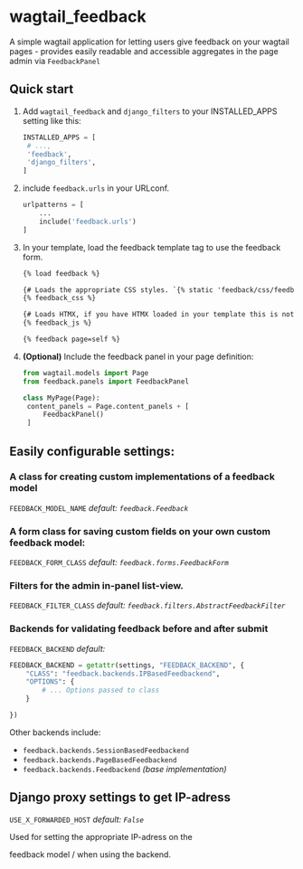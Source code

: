 wagtail_feedback
================

A simple wagtail application for letting users give feedback on your wagtail pages - provides easily readable and accessible aggregates in the page admin via `FeedbackPanel`

Quick start
-----------

1. Add `wagtail_feedback` and `django_filters` to your INSTALLED_APPS setting like this:

   ```python
   INSTALLED_APPS = [
   	# ...,
   	'feedback',
   	'django_filters',
   ]
   ```
2. include  `feedback.urls` in your URLconf.

   ```python
   urlpatterns = [
       ...
       include('feedback.urls')
   ]
   ```
3. In your template, load the feedback template tag to use the feedback form.

   ```html
   {% load feedback %}

   {# Loads the appropriate CSS styles. `{% static 'feedback/css/feedback.css'%}` #}
   {% feedback_css %} 

   {# Loads HTMX, if you have HTMX loaded in your template this is not nescessary. `{% static 'feedback/js/feedback.js'%}` #}
   {% feedback_js %}  

   {% feedback page=self %}
   ```
4. **(Optional)** Include the feedback panel in your page definition:

   ```python
   from wagtail.models import Page
   from feedback.panels import FeedbackPanel

   class MyPage(Page):
   	content_panels = Page.content_panels + [
   		FeedbackPanel()
   	]

   ```

## Easily configurable settings:

### **A class for creating custom implementations of a feedback model**

`FEEDBACK_MODEL_NAME` *default: `feedback.Feedback`*

### **A form class for saving custom fields on your own custom feedback model:**

`FEEDBACK_FORM_CLASS` *default: `feedback.forms.FeedbackForm`*

### **Filters for the admin in-panel list-view.**

`FEEDBACK_FILTER_CLASS` *default: `feedback.filters.AbstractFeedbackFilter`*

### **Backends for validating feedback before and after submit**

`FEEDBACK_BACKEND` *default:* 

```python
FEEDBACK_BACKEND = getattr(settings, "FEEDBACK_BACKEND", {
    "CLASS": "feedback.backends.IPBasedFeedbackend",
    "OPTIONS": {
    	# ... Options passed to class
    }

})
```

Other backends include:

* `feedback.backends.SessionBasedFeedbackend`
* `feedback.backends.PageBasedFeedbackend`
* `feedback.backends.Feedbackend` *(base implementation)*

## **Django proxy settings to get IP-adress**

`USE_X_FORWARDED_HOST` *default: `False`*

Used for setting the appropriate IP-adress on the

feedback model / when using the backend.
